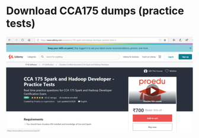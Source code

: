 # Download CCA175 dumps (practice tests)

<a href="https://www.udemy.com/course/cca-175-spark-and-hadoop-developer-practice-tests-a/?referralCode=CFD68A0B54497B4BD2F3" target="_blank" rel="noopener"><img src="images/CCA175 Dumps practice exam questions.PNG" /> </a>
